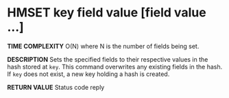 # HMSET key field value [field value ...]

**TIME COMPLEXITY**
O(N) where N is the number of fields being set.

**DESCRIPTION**
Sets the specified fields to their respective values in the hash stored at
`key`. This command overwrites any existing fields in the hash.  If `key` does
not exist, a new key holding a hash is created.

**RETURN VALUE**
Status code reply
